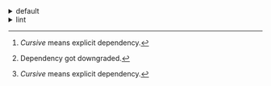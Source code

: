 <details>
<summary>default</summary>

| Platform | Dependency[^1] | Before | After | Change |
| -: | - | - | - | - |
| linux-64 | *new-package* |  | 0.10.1 | Added |
|| *removed-package* | 0.10.1 |  | Removed |
|| python | 0.10.0 | 0.10.0 | Patch Upgrade |
|| *polars* | herads_0 | herads_0 | Only build string |
| osx-arm64 | *polars*[^2] | 0.10.0 | 0.10.0 | Minor Downgrade |
|| *python* | 0.10.0 | 0.10.0 | Patch Upgrade |

</details>

<details>
<summary>lint</summary>

| Platform | Dependency[^1] | Before | After | Change |
| -: | - | - | - | - |
| linux-64 | *polars* | 0.10.0 | 0.10.0 | Patch Upgrade |
|| python | 0.10.0 | 0.10.0 | Patch Upgrade |

</details>

[^1]: *Cursive* means explicit dependency.
[^2]: Dependency got downgraded.
